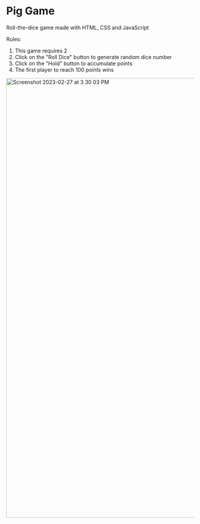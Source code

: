 # Pig Game

Roll-the-dice game made with HTML, CSS and JavaScript

Rules:
1. This game requires 2 
2. Click on the "Roll Dice" button to generate random dice number
3. Click on the "Hold" button to accumulate points 
4. The first player to reach 100 points wins
<img width="1177" alt="Screenshot 2023-02-27 at 3 30 03 PM" src="https://user-images.githubusercontent.com/83601745/221678575-6a10abb1-ff0b-403b-8926-778d94636536.png">

